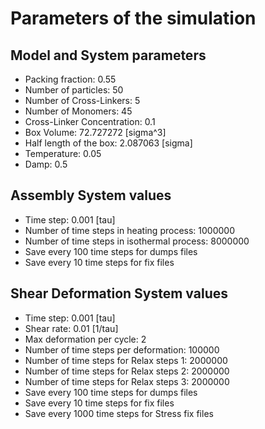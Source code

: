 # Parameters of the simulation


## Model and System parameters

- Packing fraction: 0.55
- Number of particles: 50
- Number of Cross-Linkers: 5
- Number of Monomers: 45
- Cross-Linker Concentration: 0.1
- Box Volume: 72.727272 [sigma^3]
- Half length of the box: 2.087063 [sigma]
- Temperature: 0.05
- Damp: 0.5

 ## Assembly System values 

- Time step: 0.001 [tau]
- Number of time steps in heating process: 1000000
- Number of time steps in isothermal process: 8000000
- Save every 100 time steps for dumps files
- Save every 10 time steps for fix files

 ## Shear Deformation System values 

- Time step: 0.001 [tau]
- Shear rate: 0.01 [1/tau]
- Max deformation per cycle: 2
- Number of time steps per deformation: 100000
- Number of time steps for Relax steps 1: 2000000
- Number of time steps for Relax steps 2: 2000000
- Number of time steps for Relax steps 3: 2000000
- Save every 100 time steps for dumps files
- Save every 10 time steps for fix files
- Save every 1000 time steps for Stress fix files
